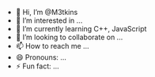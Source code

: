 - 👋 Hi, I’m @M3tkins
- 👀 I’m interested in ...
- 🌱 I’m currently learning C++, JavaScript
- 💞️ I’m looking to collaborate on ...
- 📫 How to reach me ...
- 😄 Pronouns: ...
- ⚡ Fun fact: ...

<!---
M3tkins/M3tkins is a ✨ special ✨ repository because its `README.md` (this file) appears on your GitHub profile.
You can click the Preview link to take a look at your changes.
--->
